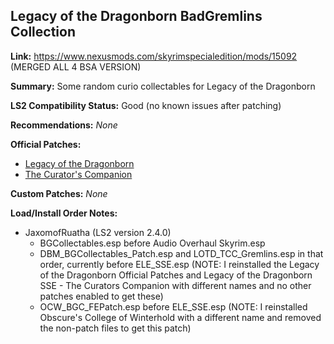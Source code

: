 ## Legacy of the Dragonborn BadGremlins Collection

**Link:** https://www.nexusmods.com/skyrimspecialedition/mods/15092 (MERGED ALL 4 BSA VERSION)

**Summary:** Some random curio collectables for Legacy of the Dragonborn

**LS2 Compatibility Status:** Good (no known issues after patching)

**Recommendations:** 
_None_

**Official Patches:**
* [Legacy of the Dragonborn](https://www.nexusmods.com/skyrimspecialedition/mods/30980)
* [The Curator's Companion](https://www.nexusmods.com/skyrimspecialedition/mods/38529)

**Custom Patches:**
_None_

**Load/Install Order Notes:**
* JaxomofRuatha (LS2 version 2.4.0)
  * BGCollectables.esp before Audio Overhaul Skyrim.esp
  * DBM_BGCollectables_Patch.esp and LOTD_TCC_Gremlins.esp in that order, currently before ELE_SSE.esp (NOTE: I reinstalled the Legacy of the Dragonborn Official Patches and Legacy of the Dragonborn SSE - The Curators Companion with different names and no other patches enabled to get these)
  * OCW_BGC_FEPatch.esp before ELE_SSE.esp (NOTE: I reinstalled Obscure's College of Winterhold with a different name and removed the non-patch files to get this patch)